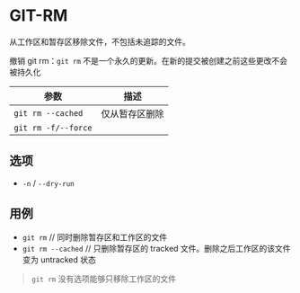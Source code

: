 # GIT-RM

从工作区和暂存区移除文件，不包括未追踪的文件。

撤销 git rm：`git rm` 不是一个永久的更新。在新的提交被创建之前这些更改不会被持久化

| 参数                | 描述           |
| ------------------- | -------------- |
| `git rm --cached`   | 仅从暂存区删除 |
| `git rm -f/--force` |                |

## 选项

* `-n` / `--dry-run`

## 用例

* `git rm` // 同时删除暂存区和工作区的文件
* `git rm --cached` // 只删除暂存区的 tracked 文件。删除之后工作区的该文件变为 untracked 状态

> `git rm` 没有选项能够只移除工作区的文件




